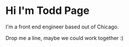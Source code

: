# Hi I'm Todd Page

I'm a front end engineer based out of Chicago.

Drop me a line, maybe we could work together :)
